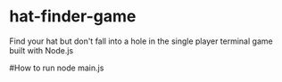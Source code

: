 # hat-finder-game

Find your hat but don't fall into a hole in the single player terminal game built with Node.js

#How to run
node main.js

